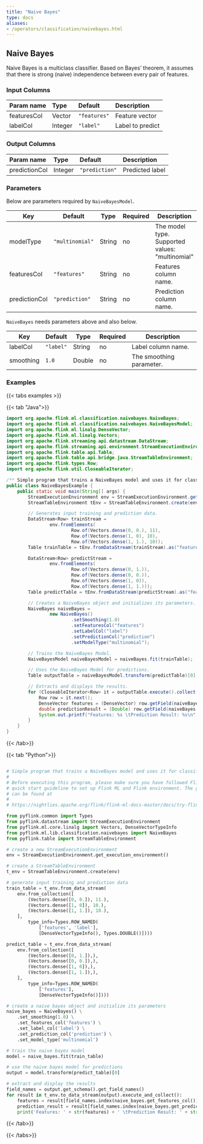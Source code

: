 ```yaml
---
title: "Naive Bayes"
type: docs
aliases:
- /operators/classification/naivebayes.html
---
```

<!--
Licensed to the Apache Software Foundation (ASF) under one
or more contributor license agreements.  See the NOTICE file
distributed with this work for additional information
regarding copyright ownership.  The ASF licenses this file
to you under the Apache License, Version 2.0 (the
"License"); you may not use this file except in compliance
with the License.  You may obtain a copy of the License at

  http://www.apache.org/licenses/LICENSE-2.0

Unless required by applicable law or agreed to in writing,
software distributed under the License is distributed on an
"AS IS" BASIS, WITHOUT WARRANTIES OR CONDITIONS OF ANY
KIND, either express or implied.  See the License for the
specific language governing permissions and limitations
under the License.
-->

## Naive Bayes

Naive Bayes is a multiclass classifier. Based on Bayes’ theorem, it assumes that
there is strong (naive) independence between every pair of features. 

### Input Columns

| Param name  | Type    | Default      | Description      |
| :---------- | :------ | :----------- | :--------------- |
| featuresCol | Vector  | `"features"` | Feature vector   |
| labelCol    | Integer | `"label"`    | Label to predict |

### Output Columns

| Param name    | Type    | Default        | Description     |
| :------------ | :------ | :------------- | :-------------- |
| predictionCol | Integer | `"prediction"` | Predicted label |

### Parameters

Below are parameters required by `NaiveBayesModel`.

| Key           | Default         | Type   | Required | Description                                     |
| ------------- | --------------- | ------ | -------- | ----------------------------------------------- |
| modelType     | `"multinomial"` | String | no       | The model type. Supported values: "multinomial" |
| featuresCol   | `"features"`    | String | no       | Features column name.                           |
| predictionCol | `"prediction"`  | String | no       | Prediction column name.                         |

`NaiveBayes` needs parameters above and also below.

| Key       | Default   | Type   | Required | Description              |
| --------- | --------- | ------ | -------- | ------------------------ |
| labelCol  | `"label"` | String | no       | Label column name.       |
| smoothing | `1.0`     | Double | no       | The smoothing parameter. |

### Examples

{{< tabs examples >}}

{{< tab "Java">}}
```java
import org.apache.flink.ml.classification.naivebayes.NaiveBayes;
import org.apache.flink.ml.classification.naivebayes.NaiveBayesModel;
import org.apache.flink.ml.linalg.DenseVector;
import org.apache.flink.ml.linalg.Vectors;
import org.apache.flink.streaming.api.datastream.DataStream;
import org.apache.flink.streaming.api.environment.StreamExecutionEnvironment;
import org.apache.flink.table.api.Table;
import org.apache.flink.table.api.bridge.java.StreamTableEnvironment;
import org.apache.flink.types.Row;
import org.apache.flink.util.CloseableIterator;

/** Simple program that trains a NaiveBayes model and uses it for classification. */
public class NaiveBayesExample {
    public static void main(String[] args) {
        StreamExecutionEnvironment env = StreamExecutionEnvironment.getExecutionEnvironment();
        StreamTableEnvironment tEnv = StreamTableEnvironment.create(env);

        // Generates input training and prediction data.
        DataStream<Row> trainStream =
                env.fromElements(
                        Row.of(Vectors.dense(0, 0.), 11),
                        Row.of(Vectors.dense(1, 0), 10),
                        Row.of(Vectors.dense(1, 1.), 10));
        Table trainTable = tEnv.fromDataStream(trainStream).as("features", "label");

        DataStream<Row> predictStream =
                env.fromElements(
                        Row.of(Vectors.dense(0, 1.)),
                        Row.of(Vectors.dense(0, 0.)),
                        Row.of(Vectors.dense(1, 0)),
                        Row.of(Vectors.dense(1, 1.)));
        Table predictTable = tEnv.fromDataStream(predictStream).as("features");

        // Creates a NaiveBayes object and initializes its parameters.
        NaiveBayes naiveBayes =
                new NaiveBayes()
                        .setSmoothing(1.0)
                        .setFeaturesCol("features")
                        .setLabelCol("label")
                        .setPredictionCol("prediction")
                        .setModelType("multinomial");

        // Trains the NaiveBayes Model.
        NaiveBayesModel naiveBayesModel = naiveBayes.fit(trainTable);

        // Uses the NaiveBayes Model for predictions.
        Table outputTable = naiveBayesModel.transform(predictTable)[0];

        // Extracts and displays the results.
        for (CloseableIterator<Row> it = outputTable.execute().collect(); it.hasNext(); ) {
            Row row = it.next();
            DenseVector features = (DenseVector) row.getField(naiveBayes.getFeaturesCol());
            double predictionResult = (Double) row.getField(naiveBayes.getPredictionCol());
            System.out.printf("Features: %s \tPrediction Result: %s\n", features, predictionResult);
        }
    }
}

```
{{< /tab>}}


{{< tab "Python">}}
```python

# Simple program that trains a NaiveBayes model and uses it for classification.
#
# Before executing this program, please make sure you have followed Flink ML's
# quick start guideline to set up Flink ML and Flink environment. The guideline
# can be found at
#
# https://nightlies.apache.org/flink/flink-ml-docs-master/docs/try-flink-ml/quick-start/

from pyflink.common import Types
from pyflink.datastream import StreamExecutionEnvironment
from pyflink.ml.core.linalg import Vectors, DenseVectorTypeInfo
from pyflink.ml.lib.classification.naivebayes import NaiveBayes
from pyflink.table import StreamTableEnvironment

# create a new StreamExecutionEnvironment
env = StreamExecutionEnvironment.get_execution_environment()

# create a StreamTableEnvironment
t_env = StreamTableEnvironment.create(env)

# generate input training and prediction data
train_table = t_env.from_data_stream(
    env.from_collection([
        (Vectors.dense([0, 0.]), 11.),
        (Vectors.dense([1, 0]), 10.),
        (Vectors.dense([1, 1.]), 10.),
    ],
        type_info=Types.ROW_NAMED(
            ['features', 'label'],
            [DenseVectorTypeInfo(), Types.DOUBLE()])))

predict_table = t_env.from_data_stream(
    env.from_collection([
        (Vectors.dense([0, 1.]),),
        (Vectors.dense([0, 0.]),),
        (Vectors.dense([1, 0]),),
        (Vectors.dense([1, 1.]),),
    ],
        type_info=Types.ROW_NAMED(
            ['features'],
            [DenseVectorTypeInfo()])))

# create a naive bayes object and initialize its parameters
naive_bayes = NaiveBayes() \
    .set_smoothing(1.0) \
    .set_features_col('features') \
    .set_label_col('label') \
    .set_prediction_col('prediction') \
    .set_model_type('multinomial')

# train the naive bayes model
model = naive_bayes.fit(train_table)

# use the naive bayes model for predictions
output = model.transform(predict_table)[0]

# extract and display the results
field_names = output.get_schema().get_field_names()
for result in t_env.to_data_stream(output).execute_and_collect():
    features = result[field_names.index(naive_bayes.get_features_col())]
    prediction_result = result[field_names.index(naive_bayes.get_prediction_col())]
    print('Features: ' + str(features) + ' \tPrediction Result: ' + str(prediction_result))

```
{{< /tab>}}

{{< /tabs>}}
